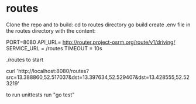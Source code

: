 # routes

Clone the repo and to build:
cd to routes directory
go build 
create .env file in the routes directory with the content:

PORT=8080
API_URL= http://router.project-osrm.org/route/v1/driving/
SERVICE_URL = /routes
TIMEOUT = 10s


./routes to start

curl 'http://localhost:8080/routes?src=13.388860,52.517037&dst=13.397634,52.529407&dst=13.428555,52.523219'

to run unittests run "go test"



